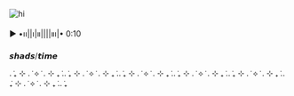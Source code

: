 ![hi](https://cdn.discordapp.com/attachments/1430554623634178061/1430902841400234066/IMG_0344.png?ex=68fb779e&is=68fa261e&hm=9a6c5e8c5ccab52cdc7b00892744368ee4edc427fb5acfab447bc313a67f1f82&)

  ▶︎ •၊၊||၊|။||||။‌‌‌‌‌၊|• 0:10                    

  𝙨𝙝𝙖𝙙𝙨/𝙩𝙞𝙢𝙚

. ݁₊ ⊹ . ݁ ⟡ ݁ . ⊹ ₊ ݁.. ݁₊ ⊹ . ݁ ⟡ ݁ . ⊹ ₊ ݁.. ݁₊ ⊹ . ݁ ⟡ ݁ . ⊹ ₊ ݁.. ݁₊ ⊹ . ݁ ⟡ ݁ . ⊹ ₊ ݁.. ݁₊ ⊹ . ݁ ⟡ ݁ . ⊹ ₊ ݁.. ݁₊ ⊹ . ݁ ⟡ ݁ . ⊹ ₊ ݁.. ݁₊ 
